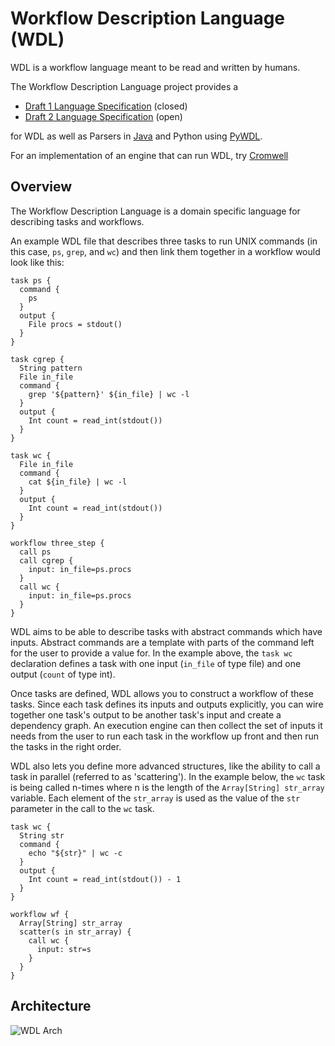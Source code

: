 Workflow Description Language (WDL)
===================================

WDL is a workflow language meant to be read and written by humans.

The Workflow Description Language project provides a

* [Draft 1 Language Specification](https://github.com/broadinstitute/wdl/blob/master/SPEC.md) (closed)
* [Draft 2 Language Specification](https://github.com/broadinstitute/wdl/blob/develop/SPEC.md) (open)

for WDL as well as Parsers in [Java](java) and Python using [PyWDL](https://github.com/broadinstitute/pywdl).

For an implementation of an engine that can run WDL, try [Cromwell](http://github.com/broadinstitute/cromwell)

Overview
--------

The Workflow Description Language is a domain specific language for describing tasks and workflows.

An example WDL file that describes three tasks to run UNIX commands (in this case, `ps`, `grep`, and `wc`) and then link them together in a workflow would look like this:

```
task ps {
  command {
    ps
  }
  output {
    File procs = stdout()
  }
}

task cgrep {
  String pattern
  File in_file
  command {
    grep '${pattern}' ${in_file} | wc -l
  }
  output {
    Int count = read_int(stdout())
  }
}

task wc {
  File in_file
  command {
    cat ${in_file} | wc -l
  }
  output {
    Int count = read_int(stdout())
  }
}

workflow three_step {
  call ps
  call cgrep {
    input: in_file=ps.procs
  }
  call wc {
    input: in_file=ps.procs
  }
}
```

WDL aims to be able to describe tasks with abstract commands which have inputs.  Abstract commands are a template with parts of the command left for the user to provide a value for.  In the example above, the `task wc` declaration defines a task with one input (`in_file` of type file) and one output (`count` of type int).

Once tasks are defined, WDL allows you to construct a workflow of these tasks.  Since each task defines its inputs and outputs explicitly, you can wire together one task's output to be another task's input and create a dependency graph.  An execution engine can then collect the set of inputs it needs from the user to run each task in the workflow up front and then run the tasks in the right order.

WDL also lets you define more advanced structures, like the ability to call a task in parallel (referred to as 'scattering').  In the example below, the `wc` task is being called n-times where n is the length of the `Array[String] str_array` variable.  Each element of the `str_array` is used as the value of the `str` parameter in the call to the `wc` task.

```
task wc {
  String str
  command {
    echo "${str}" | wc -c
  }
  output {
    Int count = read_int(stdout()) - 1
  }
}

workflow wf {
  Array[String] str_array
  scatter(s in str_array) {
    call wc {
      input: str=s
    }
  }
}
```

Architecture
------------

![WDL Arch](http://i.imgur.com/OYtIYjf.png)
